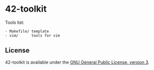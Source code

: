 42-toolkit
==========

Tools list:

    - Makefile/	template
    - vim/		tools for vim

## License

42-toolkit is available under the [GNU General Public License, version 3](LICENSE).
